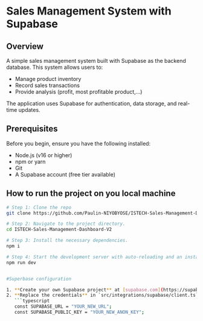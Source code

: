 # Sales Management System with Supabase

## Overview

A simple sales management system built with Supabase as the backend database. This system allows users to:
- Manage product inventory
- Record sales transactions
- Provide analysis (profit, most profitable product,...)

The application uses Supabase for authentication, data storage, and real-time updates.

## Prerequisites

Before you begin, ensure you have the following installed:
- Node.js (v16 or higher)
- npm or yarn
- Git
- A Supabase account (free tier available)

## How to run the project on you local machine

```bash
# Step 1: Clone the repo 
git clone https://github.com/Paulin-NIYOBYOSE/ISTECH-Sales-Management-Dashboard-V2.git

# Step 2: Navigate to the project directory.
cd ISTECH-Sales-Management-Dashboard-V2

# Step 3: Install the necessary dependencies.
npm i

# Step 4: Start the development server with auto-reloading and an instant preview.
npm run dev


#Superbase configuration

1. **Create your own Supabase project** at [supabase.com](https://supabase.com)
2. **Replace the credentials** in `src/integrations/supabase/client.ts`:
   ```typescript
   const SUPABASE_URL = "YOUR_NEW_URL";
   const SUPABASE_PUBLIC_KEY = "YOUR_NEW_ANON_KEY";
